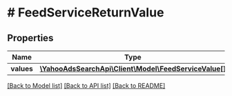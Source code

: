 # # FeedServiceReturnValue

## Properties

Name | Type | Description | Notes
------------ | ------------- | ------------- | -------------
**values** | [**\YahooAdsSearchApi\Client\Model\FeedServiceValue[]**](FeedServiceValue.md) |  | [optional] 

[[Back to Model list]](../../README.md#documentation-for-models) [[Back to API list]](../../README.md#documentation-for-api-endpoints) [[Back to README]](../../README.md)


